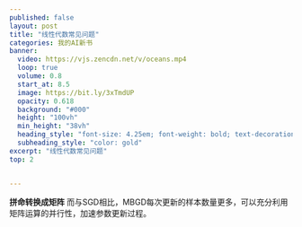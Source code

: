 ```yaml
---
published: false
layout: post
title: "线性代数常见问题"
categories: 我的AI新书
banner:
  video: https://vjs.zencdn.net/v/oceans.mp4
  loop: true
  volume: 0.8
  start_at: 8.5
  image: https://bit.ly/3xTmdUP
  opacity: 0.618
  background: "#000"
  height: "100vh"
  min_height: "38vh"
  heading_style: "font-size: 4.25em; font-weight: bold; text-decoration: underline"
  subheading_style: "color: gold"
excerpt: "线性代数常见问题"
top: 2


---
```


**拼命转换成矩阵**
而与SGD相比，MBGD每次更新的样本数量更多，可以充分利用矩阵运算的并行性，加速参数更新过程。

